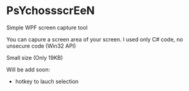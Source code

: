 PsYchossscrEeN
==============

Simple WPF screen capture tool

You can capure a screen area of your screen. I used only C# code, no unsecure code (Win32 API)

Small size (Only 19KB)


Will be add soon:

- hotkey to lauch selection
